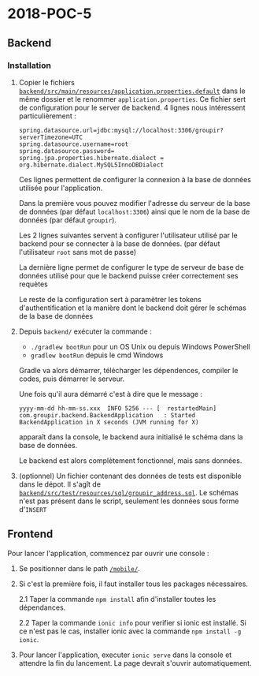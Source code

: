 # 2018-POC-5
## Backend
### Installation
1. Copier le fichiers [`backend/src/main/resources/application.properties.default`](backend/src/main/resources/application.properties.default) dans le même dossier et le renommer `application.properties`. Ce fichier sert de configuration pour le server de backend. 4 lignes nous intéressent particulièrement :
    ```
    spring.datasource.url=jdbc:mysql://localhost:3306/groupir?serverTimezone=UTC
    spring.datasource.username=root
    spring.datasource.password=
    spring.jpa.properties.hibernate.dialect = org.hibernate.dialect.MySQL5InnoDBDialect
    ``` 
    Ces lignes permettent de configurer la connexion à la base de données utilisée pour l'application.
    
    Dans la première vous pouvez modifier l'adresse du serveur de la base de données (par défaut `localhost:3306`) ainsi que le nom de la base de données (par défaut `groupir`).
    
    Les 2 lignes suivantes servent à configurer l'utilisateur utilisé par le backend pour se connecter à la base de données. (par défaut l'utilisateur `root` sans mot de passe)
    
    La dernière ligne permet de configurer le type de serveur de base de données utilisé pour que le backend puisse créer correctement ses requètes
    
    Le reste de la configuration sert à paramètrer les tokens d'authentification et la manière dont le backend doit gérer le schémas de la base de données
    
2. Depuis 
`backend/` exécuter la commande :
    - `./gradlew bootRun` pour un OS Unix ou depuis Windows PowerShell
    - `gradlew bootRun` depuis le cmd Windows
    
    Gradle va alors démarrer, télécharger les dépendences, compiler le codes, puis démarrer le serveur.
    
    Une fois qu'il aura démarré c'est à dire que le message :
     
     `yyyy-mm-dd hh-mm-ss.xxx  INFO 5256 --- [  restartedMain] com.groupir.backend.BackendApplication   : Started BackendApplication in X seconds (JVM running for X)`
      
      apparaît dans la console, le backend aura initialisé le schéma dans la base de données. 
      
      Le backend est alors complètement fonctionnel, mais sans données.
      
3. (optionnel) Un fichier contenant des données de tests est disponible dans le dépot. Il s'agît de [`backend/src/test/resources/sql/groupir_address.sql`](backend/src/test/resources/sql/groupir_address.sql). Le schémas n'est pas présent dans le script, seulement les données sous forme d'`INSERT`

## Frontend

Pour lancer l'application, commencez par ouvrir une console : 

 1. Se positionner dans le path [`/mobile/`](mobile).

 2. Si c'est la première fois, il faut installer tous les packages nécessaires. 

    2.1 Taper la commande `npm install` afin d'installer toutes les dépendances.

    2.2 Taper la commande `ionic info` pour verifier si ionic est installé. Si ce n'est pas le cas, installer ionic avec la commande `npm install -g ionic`.

3. Pour lancer l'application, executer `ionic serve` dans la console et attendre la fin du lancement. La page devrait s'ouvrir automatiquement.